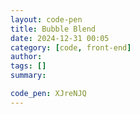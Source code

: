 ```yaml
---
layout: code-pen
title: Bubble Blend
date: 2024-12-31 00:05
category: [code, front-end]
author: 
tags: []
summary: 

code_pen: XJreNJQ
---
```


